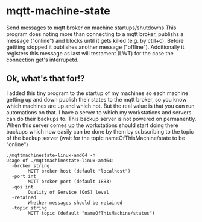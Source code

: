 # mqtt-machine-state

Send messages to mqtt broker on machine startups/shutdowns
This program does noting more than connecting to a mqtt broker, publishs a message ("online") and blocks until it gets killed (e.g. by ctrl+c). 
Before gettting stopped it publishes another message ("offline"). Additionally it registers this message as last will testament (LWT) for the case the connection get's interrupetd. 

## Ok, what's that for!?

I added this tiny program to the startup of my machines so each machine getting up and down publish their states to the mqtt broker, so you know which machines are up and which not. But the real value is that you can run automations on that. I have a server to which my workstations and servers can do their backups to. This backup server is not powered on permanently. When this server comes up the workstations should start doing there backups which now easily can be done by them by subscribing to the topic of the backup server (wait for the topic nameOfThisMachine/state to be "online")

```
./mqttmachinestate-linux-amd64 -h
Usage of ./mqttmachinestate-linux-amd64:
  -broker string
        MQTT broker host (default "localhost")
  -port int
        MQTT broker port (default 1883)
  -qos int
        Quality of Service (QoS) level
  -retained
        Whether messages should be retained
  -topic string
        MQTT topic (default "nameOfThisMachine/status")
```

